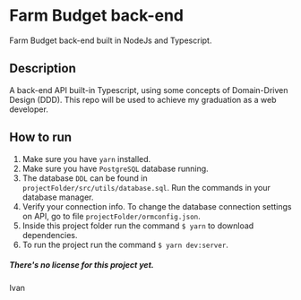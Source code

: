 # Farm Budget back-end

Farm Budget back-end built in NodeJs and Typescript.

## Description

A back-end API built-in Typescript, using some concepts of Domain-Driven Design (DDD). This repo will be used to achieve my graduation as a web developer.

## How to run

1. Make sure you have `yarn` installed.
2. Make sure you have `PostgreSQL` database running.
3. The database `DDL` can be found in `projectFolder/src/utils/database.sql`. Run the commands in your database manager.
4. Verify your connection info. To change the database  connection settings on API, go to file `projectFolder/ormconfig.json`.
5. Inside this project folder run the command `$ yarn` to download dependencies.
6. To run the project run the command `$ yarn dev:server`.


##### There's no license for this project yet.

Ivan
